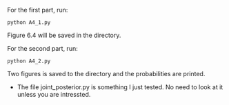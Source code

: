 For the first part, run:

```shell
python A4_1.py
````
Figure 6.4 will be saved in the directory.

For the second part, run:
```shell
python A4_2.py
````
Two figures is saved to the directory and the probabilities are printed.

* The file joint_posterior.py is something I just tested. No need to look at it unless you are intressted.
